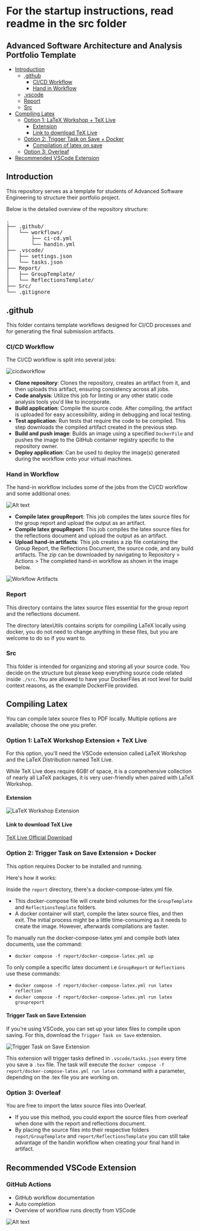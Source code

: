 # For the startup instructions, read readme in the src folder

## Advanced Software Architecture and Analysis Portfolio Template

- [Introduction](#introduction)
  - [.github](#github)
    - [CI/CD Workflow](#cicd-workflow)
    - [Hand in Workflow](#hand-in-workflow)
  - [.vscode](#vscode)
  - [Report](#report)
  - [Src](#src)
- [Compiling Latex](#compiling-latex)
  - [Option 1: LaTeX Workshop + TeX Live](#option-1-latex-workshop--tex-live)
    - [Extension](#extension)
    - [Link to download TeX Live](#link-to-download-tex-live)
  - [Option 2: Trigger Task on Save + Docker](#option-2-trigger-task-on-save--docker)
    - [Compilation of latex on save](#compilation-of-latex-on-save)
  - [Option 3: Overleaf](#option-3-overleaf)
- [Recommended VSCode Extension](#recommended-vscode-extension)

## Introduction
This repository serves as a template for students of Advanced Software Engineering to structure their portfolio project.

Below is the detailed overview of the repository structure:

<pre>
.
├── .github/
│   └── workflows/
│       ├── ci-cd.yml
│       └── handin.yml
├── .vscode/
│   ├── settings.json
│   └── tasks.json
├── Report/
│   ├── GroupTemplate/
│   └── ReflectionsTemplate/
├── Src/
└── .gitignore
</pre>

## .github
This folder contains template workflows designed for CI/CD processes and for generating the final submission artifacts.

### CI/CD Workflow
The CI/CD workflow is split into several jobs:

![cicdworkflow](images/cicdworkflow.png)

- **Clone repository**: Clones the repository, creates an artifact from it, and then uploads this artifact, ensuring consistency across all jobs.
- **Code analysis**: Utilize this job for linting or any other static code analysis tools you'd like to incorporate.
- **Build application**: Compile the source code. After compiling, the artifact is uploaded for easy accessibility, aiding in debugging and local testing.
- **Test application**: Run tests that require the code to be compiled. This step downloads the compiled artifact created in the previous step.
- **Build and push image**: Builds an image using a specified `DockerFile` and pushes the image to the GitHub container registry specific to the repository owner.
- **Deploy application**: Can be used to deploy the image(s) generated during the workflow onto your virtual machines.

### Hand in Workflow
The hand-in workflow includes some of the jobs from the CI/CD workflow and some additional ones:

![Alt text](images/handinworkflow.png)

- **Compile latex groupReport**: This job compiles the latex source files for the group report and upload the output as an artifact.
- **Compile latex groupReport**: This job compiles the latex source files for the reflections document and upload the output as an artifact.
- **Upload hand-in artifacts**: This job creates a zip file containing the Group Report, the Reflections Document, the source code, and any build artifacts. The zip can be downloaded by navigating to Repository > Actions > The completed hand-in workflow as shown in the image below.

![Workflow Artifacts](images/artifacts.png)

### Report
This directory contains the latex source files essential for the group report and the reflections document.

The directory latexUtils contains scripts for compiling LaTeX locally using docker, you do not need to change anything in these files, but you are welcome to do so if you want to.

### Src
This folder is intended for organizing and storing all your source code. You decide on the structure but please keep everything source code related inside `./src`.
You are allowed to have your DockerFiles at root level for build context reasons, as the example DockerFile provided.

## Compiling Latex
You can compile latex source files to PDF locally. Multiple options are available; choose the one you prefer.

### Option 1: LaTeX Workshop Extension + TeX Live
For this option, you'll need the VSCode extension called LaTeX Workshop and the LaTeX Distribution named TeX Live.

While TeX Live does require 6GB! of space, it is a comprehensive collection of nearly all LaTeX packages, it is very user-friendly when paired with LaTeX Workshop.

#### Extension

![LaTeX Workshop Extension](images/workshop.png)

#### Link to download TeX Live
[TeX Live Official Download](https://www.tug.org/texlive/)

### Option 2: Trigger Task on Save Extension + Docker
This option requires Docker to be installed and running.

Here's how it works:

Inside the `report` directory, there's a docker-compose-latex.yml file.

- This docker-compose file will create bind volumes for the `GroupTemplate` and `ReflectionsTemplate` folders.
- A docker container will start, compile the latex source files, and then exit. The initial process might be a little time-consuming as it needs to create the image. However, afterwards compilations are faster.

To manually run the docker-compose-latex.yml and compile both latex documents, use the command:

- ```docker compose -f report/docker-compose-latex.yml up```

To only compile a specific latex document i.e `GroupReport` or `Reflections` use these commands:

- ```docker compose -f report/docker-compose-latex.yml run latex reflection```
- ```docker compose -f report/docker-compose-latex.yml run latex groupreport```

#### Trigger Task on Save Extension
If you're using VSCode, you can set up your latex files to compile upon saving.
For this, download the `Trigger Task on Save` extension.

![Trigger Task on Save Extension](images/triggerTaskOnSave.png)

This extension will trigger tasks defined in `.vscode/tasks.json` every time you save a `.tex` file.
The task will execute the `docker compose -f report/docker-compose-latex.yml run latex` command with a parameter, depending on the .tex file you are working on.

### Option 3: Overleaf
You are free to import the latex source files into Overleaf.
- If you use this method, you could export the source files from overleaf when done with the report and reflections document.
- By placing the source files into their respective folders `repot/GroupTemplate` and `report/ReflectionsTemplate` you can still take advantage of the handin workflow when creating your final hand in artifact.

## Recommended VSCode Extension

### GitHub Actions

- GitHub workflow documentation
- Auto completion
- Overview of workflow runs directly from VSCode

![Alt text](images/githubactions.png)

